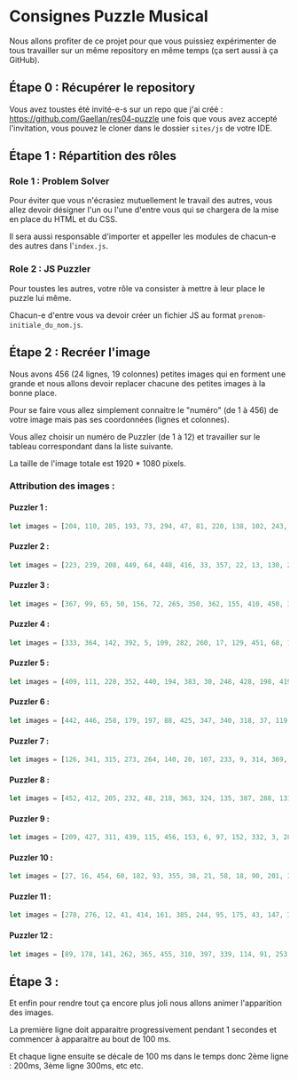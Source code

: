 # Consignes Puzzle Musical


Nous allons profiter de ce projet pour que vous puissiez expérimenter de tous travailler sur un même repository en même temps (ça sert aussi à ça GitHub).


## Étape 0 : Récupérer le repository

Vous avez toustes été invité-e-s sur un repo que j'ai créé : https://github.com/Gaellan/res04-puzzle une fois que vous avez accepté l'invitation, vous pouvez le cloner dans le dossier `sites/js` de votre IDE.


## Étape 1 : Répartition des rôles

### Role 1 : Problem Solver

Pour éviter que vous n'écrasiez mutuellement le travail des autres, vous allez devoir désigner l'un ou l'une d'entre vous qui se chargera de la mise en place du HTML et du CSS.

Il sera aussi responsable d'importer et appeller les modules de chacun-e des autres dans l'`index.js`.


### Role 2 : JS Puzzler

Pour toustes les autres, votre rôle va consister à mettre à leur place le puzzle lui même.

Chacun-e d'entre vous va devoir créer un fichier JS au format `prenom-initiale_du_nom.js`.


## Étape 2 : Recréer l'image

Nous avons 456 (24 lignes, 19 colonnes) petites images qui en forment une grande et nous allons devoir replacer chacune des petites images à la bonne place.

Pour se faire vous allez simplement connaitre le "numéro" (de 1 à 456) de votre image mais pas ses coordonnées (lignes et colonnes).

Vous allez choisir un numéro de Puzzler (de 1 à 12) et travailler sur le tableau correspondant dans la liste suivante.

La taille de l'image totale est 1920 * 1080 pixels.

### Attribution des images :

#### Puzzler 1 :

```js
let images = [204, 110, 285, 193, 73, 294, 47, 81, 220, 138, 102, 243, 222, 101, 143, 295, 11, 191, 215, 206, 160, 221, 370, 70, 165, 31, 164, 277, 144, 49, 176, 148, 406, 403, 432, 159, 344, 342];
```

#### Puzzler 2 :

```js
let images = [223, 239, 208, 449, 64, 448, 416, 33, 357, 22, 13, 130, 25, 24, 351, 250, 251, 418, 136, 104, 378, 404, 280, 417, 4, 402, 380, 299, 424, 235, 122, 63, 231, 374, 329, 46, 371, 240, 391];
```

#### Puzzler 3 :

```js
let images = [367, 99, 65, 50, 156, 72, 265, 350, 362, 155, 410, 450, 359, 15, 422, 162, 127, 186, 85, 188, 168, 330, 203, 40, 377, 214, 401, 335, 247, 199, 328, 303, 252, 382, 59, 184, 106, 57, 307];
```

#### Puzzler 4 :

```js
let images = [333, 364, 142, 392, 5, 109, 282, 260, 17, 129, 451, 68, 123, 66, 169, 210, 305, 28, 195, 349, 181, 290, 267, 187, 196, 69, 407, 386, 249, 381, 202, 167, 283, 74, 157, 360, 268, 372, 132];
```

#### Puzzler 5 :

```js
let images = [409, 111, 228, 352, 440, 194, 383, 30, 248, 428, 198, 419, 163, 354, 338, 394, 29, 19, 298, 117, 146, 121, 62, 55, 269, 236, 317, 430, 423, 237, 429, 390, 96, 150, 36, 445, 356, 52, 289];
```

#### Puzzler 6 :

```js
let images = [442, 446, 258, 179, 197, 88, 425, 347, 340, 318, 37, 119, 120, 185, 200, 376, 216, 84, 246, 226, 426, 26, 408, 211, 128, 213, 453, 420, 242, 259, 180, 35, 32, 379, 154, 190, 441, 100, 78];
```

#### Puzzler 7 :

```js
let images = [126, 341, 315, 273, 264, 140, 20, 107, 233, 9, 314, 369, 75, 2, 113, 279, 395, 170, 207, 320, 275, 77, 300, 433, 334, 56, 82, 124, 61, 309, 34, 304, 405, 83, 400, 313, 343, 431, 345];
```

#### Puzzler 8 :

```js
let images = [452, 412, 205, 232, 48, 218, 363, 324, 135, 387, 288, 131, 219, 274, 413, 296, 308, 337, 108, 384, 8, 212, 323, 137, 116, 224, 145, 53, 312, 125, 321, 76, 227, 177, 319, 322, 316, 92, 435];
```

#### Puzzler 9 :

```js
let images = [209, 427, 311, 439, 115, 456, 153, 6, 97, 152, 332, 3, 281, 225, 327, 366, 399, 375, 444, 42, 255, 238, 348, 39, 434, 286, 79, 254, 87, 411, 54, 139, 67, 287, 103, 45, 261, 149, 171];
```

#### Puzzler 10 :

```js
let images = [27, 16, 454, 60, 182, 93, 355, 38, 21, 58, 18, 90, 201, 284, 421, 447, 297, 257, 438, 291, 437, 151, 353, 389, 234, 398, 396, 172, 158, 271, 98, 105, 272, 183, 266, 174, 133, 293, 86];
```

#### Puzzler 11 :

```js
let images = [278, 276, 12, 41, 414, 161, 385, 244, 95, 175, 43, 147, 373, 7, 71, 325, 436, 166, 358, 388, 361, 229, 118, 256, 1, 192, 112, 44, 14, 94, 80, 346, 306, 270, 368, 189, 336, 134, 292];
```

#### Puzzler 12 :

```js
let images = [89, 178, 141, 262, 365, 455, 310, 397, 339, 114, 91, 253, 415, 10, 245, 443, 241, 173, 393, 217, 302, 263, 23, 331, 301, 230, 326, 51];
```


## Étape 3 :

Et enfin pour rendre tout ça encore plus joli nous allons animer l'apparition des images.

La première ligne doit apparaitre progressivement pendant 1 secondes et commencer à apparaitre au bout de 100 ms.

Et chaque ligne ensuite se décale de 100 ms dans le temps donc 2ème ligne : 200ms, 3ème ligne 300ms, etc etc.